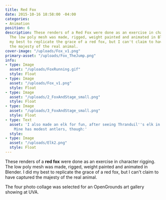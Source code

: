 ```yaml
---
title: Red Fox
date: 2015-10-16 18:58:00 -04:00
categories:
- Animation
position: 6
description: These renders of a Red Fox were done as an exercise in character rigging.
  The low poly mesh was made, rigged, weight painted and animated in Blender. I did
  my best to replicate the grace of a red fox, but I can't claim to have captured
  the majesty of the real animal.
cover-image: "/uploads/Fox_v1.png"
primary-asset: "/uploads/Fox_TheJump.png"
info:
- type: Image
  asset: "/uploads/FoxRunning.gif"
  style: Float
- type: Image
  asset: "/uploads/Fox_v1.png"
  style: Float
- type: Image
  asset: "/uploads/2_FoxAndStage_small.png"
  style: Float
- type: Image
  asset: "/uploads/3_FoxAndStage_small.png"
  style: Float
- type: Text
  asset: 'I also made an elk for fun, after seeing Thranduil''s elk in The Hobbit.
    Mine has modest antlers, though:'
  style: 
- type: Image
  asset: "/uploads/Elk2.png"
  style: Float
---
```


These renders of a **red fox** were done as an exercise in character rigging. The low poly mesh was made, rigged, weight painted and animated in Blender. I did my best to replicate the grace of a red fox, but I can't claim to have captured the majesty of the real animal.

The four photo collage was selected for an OpenGrounds art gallery showing at UVA.